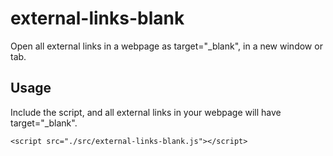 # external-links-blank
Open all external links in a webpage as target="_blank", in a new window or tab.

## Usage

Include the script, and all external links in your webpage will have target="_blank".

```
<script src="./src/external-links-blank.js"></script>
```
